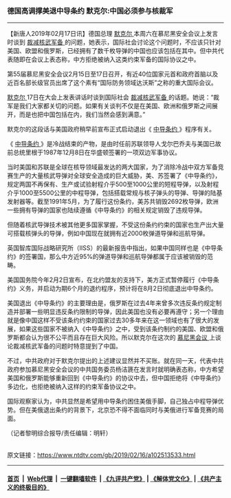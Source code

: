 ### 德国高调撑美退中导条约 默克尔:中国必须参与核裁军
------------------------

<div class="post_content">
 <p>
  【新唐人2019年02月17日讯】德国总理
  <a href="https://www.ntdtv.com/gb/默克尔.htm">
   默克尔
  </a>
  本周六在慕尼黑安全会议上发言时谈到
  <a href="https://www.ntdtv.com/gb/裁减核武军备.htm">
   裁减核武军备
  </a>
  的问题，她表示，国际社会讨论这个问题时，不应该只针对美国、欧盟和俄罗斯，已经拥有了数千枚导弹的中国也应该包括在其中。但中共代表随即在会议上表态称，中方拒绝被纳入这类约束军备的国际协议之中。
 </p>
 <p>
  第55届慕尼黑安全会议2月15日至17日召开，有近40位国家元首和政府首脑以及近百名部长级官员出席了这个素有“国际防务领域达沃斯”之称的重大国际会议。
 </p>
 <p>
  <a href="https://www.ntdtv.com/gb/默克尔.htm">
   默克尔
  </a>
  17日在大会上发表讲话时谈到国际社会
  <a href="https://www.ntdtv.com/gb/裁减核武军备.htm">
   裁减核武军备
  </a>
  的话题。她说：“裁军是我们大家都关切的问题。如果有关谈判不仅是在美国、欧洲和俄罗斯之间展开，而是也把中国包括在内，我们当然会感到满意。”
 </p>
 <p>
  默克尔的这段话与美国政府稍早前宣布正式启动退出《
  <a href="https://www.ntdtv.com/gb/中导条约.htm">
   中导条约
  </a>
  》程序有关。
 </p>
 <p>
  《
  <a href="https://www.ntdtv.com/gb/中导条约.htm">
   中导条约
  </a>
  》是冷战结束的产物，是由时任前苏联领导人戈尔巴乔夫与美国已故前总统里根于1987年12月8日在华盛顿签署的一项双边军事协议。
 </p>
 <p>
  当时美国和苏联是全球在核导领域最发达的两大国家，为了消除冷战中双方军备竞赛生产的大量核武导弹对全球安全造成的巨大威胁，美、苏签署了《中导条约》，规定两国不再保有、生产或试验射程介乎500至1000公里的短程导弹，以及射程介乎1000至5500公里的中程导弹，包括搭载常规与核子弹头的导弹、导弹的陆基发射器等。截至1991年5月，为了履行这份条约，美苏共销毁2692枚导弹，欧洲一些拥有导弹的国家也陆续遵循《中导条约》的相关规定销毁了违规导弹。
 </p>
 <p>
  但随着核武导弹技术被其他更多国家掌握，不受这份条约约束的国家也生产出大量可搭载核弹头的导弹，例如中国现在就拥有近2000枚弹道导弹和巡航导弹。
 </p>
 <p>
  英国智库国际战略研究所（IISS）的最新报告中指出，如果中国同样也是《中导条约》的签署国，那么中方近95%的弹道导弹和巡航导弹都属于应该被销毁的范畴。
 </p>
 <p>
  美国国务院今年2月2日宣布，在北约盟友的支持下，美方正式暂停履行《中导条约》义务，并启动为期6个月的退约程序，预计将在8月2日彻底退出中导条约。
 </p>
 <p>
  美国退出《中导条约》的主要理由是，俄罗斯在过去4年来曾多次违反条约规定制造并部署一些明显违反条约限制的导弹，因此美国也没有必要再遵守；另一个理由就是像中国这样不受该条约约束的国家过去30多年来在这一领域也有了很大的发展，如果这些国家不被纳入《中导条约》之中，受到该条约制约的美国、欧盟和俄罗斯都会认为很不公平而且存在巨大风险。所以默克尔在这次的
  <a href="https://www.ntdtv.com/gb/慕尼黑会议.htm">
   慕尼黑会议
  </a>
  上谈论裁减核武军备的问题时特意提到了中国。
 </p>
 <p>
  不过，中共政府对于默克尔提出的上述建议显然并不买账。就在同一天，代表中共政府参加慕尼黑安全会议的中共国务委员杨洁篪在发言时就明确表态称，中方希望美国和俄罗斯能够重新回到《中导条约》的协议中去，但中国拒绝将《中导条约》多边化，也拒绝被纳入这样的约束军备协议之中。
 </p>
 <p>
  国际观察家认为，中共显然是希望用中导条约困住美俄手脚，自己独占中程导弹优势。但在美俄退出条约的背景下，北京恐不得不面临同时与美俄进行军备竞赛的局面。
 </p>
 <p>
  （记者黎明综合报导/责任编辑：明轩）
 </p>
 <div class="single_ad">
 </div>
</div>

<br/>原文链接：https://www.ntdtv.com/gb/2019/02/16/a102513533.html


------------------------
#### [首页](https://github.com/gfw-breaker/banned-news/blob/master/README.md) &nbsp;|&nbsp; [Web代理](https://github.com/labour-camp/helloworld) &nbsp;|&nbsp; [一键翻墙软件](https://github.com/gfw-breaker/nogfw/blob/master/README.md) &nbsp;| [《九评共产党》](https://github.com/gfw-breaker/9ping.md/blob/master/README.md#九评之一评共产党是什么) | [《解体党文化》](https://github.com/gfw-breaker/jtdwh.md/blob/master/README.md) | [《共产主义的终极目的》](https://github.com/gfw-breaker/gczydzjmd.md/blob/master/README.md)

